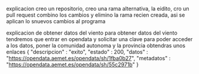 explicacion 
creo un repositorio, creo una rama alternativa, la eidito, cro un pull request combino los cambios y elimino la rama recien creada, asi se aplican lo snuevos cambios al programa 


explicacion de obtener datos del viento
para obtener datos del viento tendremos que entrar en opendata y solicitar una clave para poder acceder a los datos, poner la comunidad autonoma y la provincia 
obtendras unos enlaces
{
  "descripcion" : "exito",
  "estado" : 200,
  "datos" : "https://opendata.aemet.es/opendata/sh/1fba0b27",
  "metadatos" : "https://opendata.aemet.es/opendata/sh/55c2971b"
}

